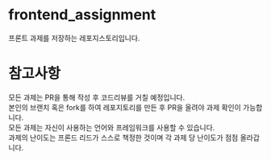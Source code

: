 # frontend_assignment
프론트 과제를 저장하는 레포지스토리입니다.

# 참고사항
모든 과제는 PR을 통해 작성 후 코드리뷰를 거칠 예정입니다. <br>
본인의 브랜치 혹은 fork를 하여 레포지토리를 만든 후 PR을 올려야 과제 확인이 가능합니다. <br>
모든 과제는 자신이 사용하는 언어와 프레임워크를 사용할 수 있습니다. <br>
과제의 난이도는 프론드 리드가 스스로 책정한 것이며 각 과제 당 난이도가 점점 올라갑니다.
